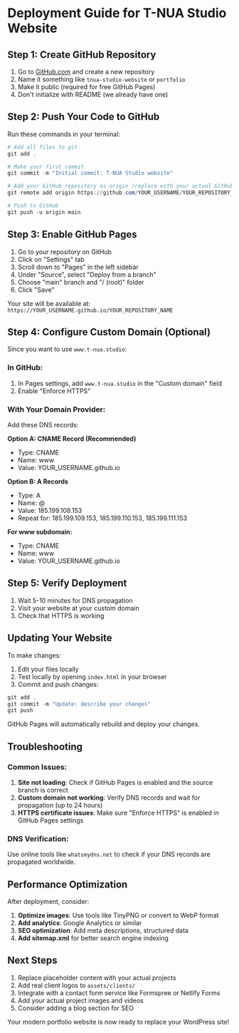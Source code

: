 # Deployment Guide for T-NUA Studio Website

## Step 1: Create GitHub Repository

1. Go to [GitHub.com](https://github.com) and create a new repository
2. Name it something like `tnua-studio-website` or `portfolio`
3. Make it public (required for free GitHub Pages)
4. Don't initialize with README (we already have one)

## Step 2: Push Your Code to GitHub

Run these commands in your terminal:

```powershell
# Add all files to git
git add .

# Make your first commit
git commit -m "Initial commit: T-NUA Studio website"

# Add your GitHub repository as origin (replace with your actual GitHub URL)
git remote add origin https://github.com/YOUR_USERNAME/YOUR_REPOSITORY_NAME.git

# Push to GitHub
git push -u origin main
```

## Step 3: Enable GitHub Pages

1. Go to your repository on GitHub
2. Click on "Settings" tab
3. Scroll down to "Pages" in the left sidebar
4. Under "Source", select "Deploy from a branch"
5. Choose "main" branch and "/ (root)" folder
6. Click "Save"

Your site will be available at: `https://YOUR_USERNAME.github.io/YOUR_REPOSITORY_NAME`

## Step 4: Configure Custom Domain (Optional)

Since you want to use `www.t-nua.studio`:

### In GitHub:
1. In Pages settings, add `www.t-nua.studio` in the "Custom domain" field
2. Enable "Enforce HTTPS"

### With Your Domain Provider:
Add these DNS records:

**Option A: CNAME Record (Recommended)**
- Type: CNAME
- Name: www
- Value: YOUR_USERNAME.github.io

**Option B: A Records**
- Type: A
- Name: @
- Value: 185.199.108.153
- Repeat for: 185.199.109.153, 185.199.110.153, 185.199.111.153

**For www subdomain:**
- Type: CNAME
- Name: www
- Value: YOUR_USERNAME.github.io

## Step 5: Verify Deployment

1. Wait 5-10 minutes for DNS propagation
2. Visit your website at your custom domain
3. Check that HTTPS is working

## Updating Your Website

To make changes:

1. Edit your files locally
2. Test locally by opening `index.html` in your browser
3. Commit and push changes:

```powershell
git add .
git commit -m "Update: describe your changes"
git push
```

GitHub Pages will automatically rebuild and deploy your changes.

## Troubleshooting

### Common Issues:

1. **Site not loading**: Check if GitHub Pages is enabled and the source branch is correct
2. **Custom domain not working**: Verify DNS records and wait for propagation (up to 24 hours)
3. **HTTPS certificate issues**: Make sure "Enforce HTTPS" is enabled in GitHub Pages settings

### DNS Verification:
Use online tools like `whatsmydns.net` to check if your DNS records are propagated worldwide.

## Performance Optimization

After deployment, consider:

1. **Optimize images**: Use tools like TinyPNG or convert to WebP format
2. **Add analytics**: Google Analytics or similar
3. **SEO optimization**: Add meta descriptions, structured data
4. **Add sitemap.xml** for better search engine indexing

## Next Steps

1. Replace placeholder content with your actual projects
2. Add real client logos to `assets/clients/`
3. Integrate with a contact form service like Formspree or Netlify Forms
4. Add your actual project images and videos
5. Consider adding a blog section for SEO

Your modern portfolio website is now ready to replace your WordPress site!
